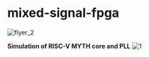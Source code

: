# mixed-signal-fpga
![flyer_2](https://user-images.githubusercontent.com/59352026/170990471-75d69f41-6f4b-4b20-aa3f-a7065715b866.jpeg)

**Simulation of RISC-V MYTH core and PLL**
![1](https://user-images.githubusercontent.com/59352026/170990006-6eaf2fbd-cda5-4342-8179-204cf9038642.jpg)
